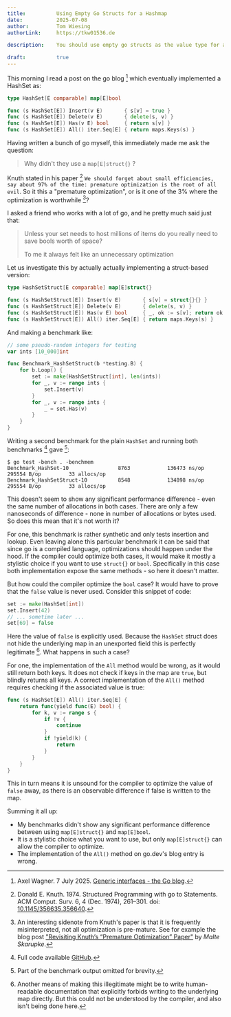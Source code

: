 ```yaml
---
title:          Using Empty Go Structs for a Hashmap
date:           2025-07-08
author:         Tom Wiesing 
authorLink:     https://tkw01536.de

description:    You should use empty go structs as the value type for a hashmap.

draft:          true
---
```


This morning I read a post on the go blog [^1] which eventually implemented a HashSet as:

```go
type HashSet[E comparable] map[E]bool

func (s HashSet[E]) Insert(v E)       { s[v] = true }
func (s HashSet[E]) Delete(v E)       { delete(s, v) }
func (s HashSet[E]) Has(v E) bool     { return s[v] }
func (s HashSet[E]) All() iter.Seq[E] { return maps.Keys(s) }
```

Having written a bunch of go myself, this immediately made me ask the question:

> Why didn't they use a `map[E]struct{}` ?

Knuth stated in his paper [^2] `We should forget about small efficiencies, say about 97% of the time: premature optimization is the root of all evil`.
So it this a "premature optimization", or is it one of the 3% where the optimization is worthwhile [^3]?

I asked a friend who works with a lot of go, and he pretty much said just that:

> Unless your set needs to host millions of items do you really need to save bools worth of space?
> 
> To me it always felt like an unnecessary optimization 

Let us investigate this by actually actually implementing a struct-based version:

```go
type HashSetStruct[E comparable] map[E]struct{}

func (s HashSetStruct[E]) Insert(v E)       { s[v] = struct{}{} }
func (s HashSetStruct[E]) Delete(v E)       { delete(s, v) }
func (s HashSetStruct[E]) Has(v E) bool     { _, ok := s[v]; return ok }
func (s HashSetStruct[E]) All() iter.Seq[E] { return maps.Keys(s) }
```

And making a benchmark like:

```go
// some pseudo-random integers for testing
var ints [10_000]int

func Benchmark_HashSetStruct(b *testing.B) {
	for b.Loop() {
		set := make(HashSetStruct[int], len(ints))
		for _, v := range ints {
			set.Insert(v)
		}
		for _, v := range ints {
			_ = set.Has(v)
		}
	}
}
```

Writing a second benchmark for the plain `HashSet` and running both benchmarks [^4] gave [^5]:

```
$ go test -bench . -benchmem
Benchmark_HashSet-10                8763            136473 ns/op          295554 B/op         33 allocs/op
Benchmark_HashSetStruct-10          8548            134898 ns/op          295554 B/op         33 allocs/op
```

This doesn't seem to show any significant performance difference - even the same number of allocations in both cases. 
There are only a few nanoseconds of difference - none in number of allocations or bytes used. 
So does this mean that it's not worth it?

For one, this benchmark is rather synthetic and only tests insertion and lookup.
Even leaving alone this particular benchmark it can be said that since go is a compiled language, optimizations should happen under the hood. 
If the compiler could optimize both cases, it would make it mostly a stylistic choice if you want to use `struct{}` or `bool`. 
Specifically in this case both implementation expose the same methods - so here it doesn't matter. 


But how could the compiler optimize the `bool` case?
It would have to prove that the `false` value is never used. 
Consider this snippet of code:

```go
set := make(HashSet[int])
set.Insert(42)
// ... sometime later ...
set[69] = false
```

Here the value of `false` is explicitly used. 
Because the `HashSet` struct does not hide the underlying map in an unexported field this is perfectly legitimate [^6]. 
What happens in such a case?

For one, the implementation of the `All` method would be wrong, as it would still return both keys. 
It does not check if keys in the map are `true`, but blindly returns all keys.
A correct implementation of the `All()` method requires checking if the associated value is true:

```go
func (s HashSet[E]) All() iter.Seq[E] {
	return func(yield func(E) bool) {
		for k, v := range s {
			if !v {
				continue
			}
			if !yield(k) {
				return
			}
		}
	}
}
```

This in turn means it is unsound for the compiler to optimize the value of `false` away, as there is an observable difference if false is written to the map.

Summing it all up:

- My benchmarks didn't show any significant performance difference between using `map[E]struct{}` and `map[E]bool`.
- It is a stylistic choice what you want to use, but only `map[E]struct{}` can allow the compiler to optimize.
- The implementation of the `All()` method on go.dev's blog entry is wrong.

[^1]: Axel Wagner. 7 July 2025. [Generic interfaces - the Go blog](https://web.archive.org/web/20250707170826/https://go.dev/blog/generic-interfaces). 

[^2]: Donald E. Knuth. 1974. Structured Programming with go to Statements. ACM Comput. Surv. 6, 4 (Dec. 1974), 261–301. doi: [10.1145/356635.356640](https://doi.org/10.1145/356635.356640).

[^3]: An interesting sidenote from Knuth's paper is that it is frequently misinterpreted, not all optimization is pre-mature. 
See for example the blog post ["Revisiting Knuth’s “Premature Optimization” Paper"](https://web.archive.org/web/20250619231836/https://probablydance.com/2025/06/19/revisiting-knuths-premature-optimization-paper/) by *Malte Skarupke*.

[^4]: Full code available [GitHub](https://gist.github.com/tkw1536/f3a6f89f9c49a36f6143a426014630cb). 

[^5]: Part of the benchmark output omitted for brevity. 

[^6]: Another means of making this illegitimate might be to write human-readable documentation that explicitly forbids writing to the underlying map directly.
But this could not be understood by the compiler, and also isn't being done here. 
